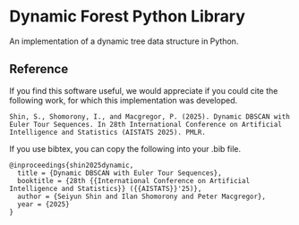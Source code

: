 # Dynamic Forest Python Library
An implementation of a dynamic tree data structure in Python.

## Reference

If you find this software useful, we would appreciate if you could cite the following work, for which this implementation
was developed.

```
Shin, S., Shomorony, I., and Macgregor, P. (2025). Dynamic DBSCAN with Euler Tour Sequences. In 28th International Conference on Artificial Intelligence and Statistics (AISTATS 2025). PMLR.
```

If you use bibtex, you can copy the following into your .bib file.

```
@inproceedings{shin2025dynamic,
  title = {Dynamic DBSCAN with Euler Tour Sequences},
  booktitle = {28th {{International Conference on Artificial Intelligence and Statistics}} ({{AISTATS}}'25)},
  author = {Seiyun Shin and Ilan Shomorony and Peter Macgregor},
  year = {2025}
}
```
